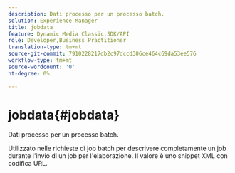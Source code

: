 ```yaml
---
description: Dati processo per un processo batch.
solution: Experience Manager
title: jobdata
feature: Dynamic Media Classic,SDK/API
role: Developer,Business Practitioner
translation-type: tm+mt
source-git-commit: 7910228217db2c97dccd306ce464c69da53ee576
workflow-type: tm+mt
source-wordcount: '0'
ht-degree: 0%

---
```



# jobdata{#jobdata}

Dati processo per un processo batch.

Utilizzato nelle richieste di job batch per descrivere completamente un job durante l&#39;invio di un job per l&#39;elaborazione. Il valore è uno snippet XML con codifica URL.
